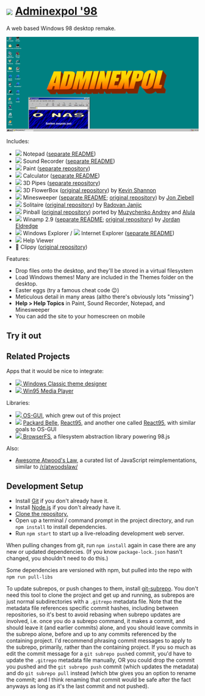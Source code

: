 
# ![](images/icons/windows-update-32x32.png) [Adminexpol '98](https://adminexpol.pl)

A web based Windows 98 desktop remake.

![img_1.png](img_1.png)

Includes:
* ![](images/icons/notepad-16x16.png) Notepad ([separate README](programs/notepad/README.md))
* ![](images/icons/speaker-16x16.png) Sound Recorder ([separate README](programs/sound-recorder/README.md))
* ![](images/icons/paint-16x16.png) Paint ([separate repository](https://github.com/1j01/jspaint))
* ![](images/icons/calculator-16x16.png) Calculator ([separate README](programs/calculator/README.md))
* ![](images/icons/pipes-16x16.png) 3D Pipes ([separate repository](https://github.com/1j01/pipes))
* ![](images/icons/pipes-16x16.png) 3D FlowerBox ([original repository](https://github.com/kevin-shannon/3D-FlowerBox)) by [Kevin Shannon](https://github.com/kevin-shannon)
* ![](images/icons/minesweeper-16x16.png) Minesweeper ([separate README](programs/minesweeper/README.md); [original repository](https://github.com/ziebelje/minesweeper)) by [Jon Ziebell](https://github.com/ziebelje/)
* ![](images/icons/solitaire-16x16.png) Solitaire ([original repository](https://github.com/rjanjic/js-solitaire)) by [Radovan Janjic](https://github.com/rjanjic)
* ![](images/icons/pinball-16x16.png) Pinball ([original repository](https://github.com/alula/SpaceCadetPinball)) ported by [Muzychenko Andrey](https://github.com/k4zmu2a) and [Alula](https://github.com/alula)
* ![](images/icons/winamp2-16x16.png) Winamp 2.9 ([separate README](programs/winamp/README.md); [original repository](https://github.com/captbaritone/webamp)) by [Jordan Eldredge](https://jordaneldredge.com/)
* ![](images/icons/folder-open-16x16.png) Windows Explorer / ![](images/icons/internet-explorer-16x16.png) Internet Explorer ([separate README](programs/explorer/README.md))
* ![](images/icons/chm-16x16.png) Help Viewer
* 📎 Clippy ([original repository](https://github.com/smore-inc/clippy.js))

Features:
* Drop files onto the desktop, and they'll be stored in a virtual filesystem
* Load Windows themes! Many are included in the Themes folder on the desktop.
* Easter eggs (try a famous cheat code 😉)
* Meticulous detail in many areas (altho there's obviously lots "missing")
* **Help > Help Topics** in Paint, Sound Recorder, Notepad, and Minesweeper
* You can add the site to your homescreen on mobile

## Try it out

## Related Projects

Apps that it would be nice to integrate:
* [![](images/icons/settings-16x16.png) Windows Classic theme designer](https://github.com/tpenguinltg/winclassic)
* [![](images/icons/media-player-16x16.png) Win95 Media Player](https://benwiley4000.github.io/win95-media-player/)

Libraries:
* [![](images/icons/task-16x16.png) OS-GUI](https://os-gui.js.org), which grew out of this project
* ![](images/icons/task-16x16.png) [Packard Belle](https://github.com/padraigfl/packard-belle/),
  [React95](https://github.com/React95/React95/),
  and another one called [React95](https://github.com/arturbien/React95), with similar goals to OS-GUI
* [![](images/icons/folder-16x16.png) BrowserFS](https://github.com/jvilk/BrowserFS), a filesystem abstraction library powering 98.js

Also:
* [Awesome Atwood's Law](https://github.com/captbaritone/awesome-attwoods-law), a curated list of JavaScript reimplementations, similar to [/r/atwoodslaw/](https://www.reddit.com/r/atwoodslaw/)


## Development Setup

- Install [Git](https://git-scm.com/) if you don't already have it.
- Install [Node.js](https://nodejs.org/) if you don't already have it.
- [Clone the repository.](https://docs.github.com/en/github/creating-cloning-and-archiving-repositories/cloning-a-repository)
- Open up a terminal / command prompt in the project directory, and run `npm install` to install dependencies.
- Run `npm start` to start up a live-reloading development web server.

When pulling changes from git, run `npm install` again in case there are any new or updated dependencies.
(If you know `package-lock.json` hasn't changed, you shouldn't need to do this.)

Some dependencies are versioned with npm, but pulled into the repo with `npm run pull-libs`

To update subrepos, or push changes to them, install [git-subrepo](https://github.com/ingydotnet/git-subrepo). You don't need this tool to clone the project and get up and running, as subrepos are just normal subdirectories with a `.gitrepo` metadata file.
Note that the metadata file references specific commit hashes, including between repositories, so it's best to avoid rebasing when subrepo updates are involved, i.e. once you do a subrepo command, it makes a commit, and should leave it (and earlier commits) alone, and you should leave commits in the subrepo alone, before and up to any commits referenced by the containing project.
I'd recommend phrasing commit messages to apply to the subrepo, primarily, rather than the containing project.
If you so much as edit the commit message for a `git subrepo push`ed commit, you'd have to update the `.gitrepo` metadata file manually,
OR you could drop the commit you pushed and the `git subrepo push` commit (which updates the metadata) and do `git subrepo pull` instead (which btw gives you an option to rename the commit; and I think renaming that commit would be safe after the fact anyways as long as it's the last commit and not pushed).

